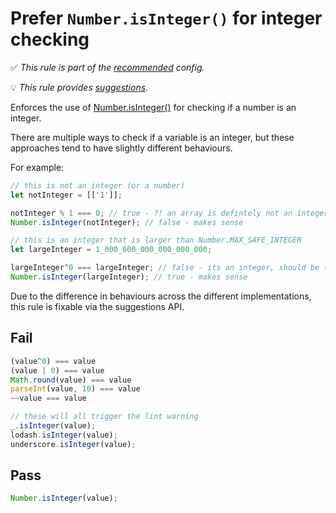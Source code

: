 # Prefer `Number.isInteger()` for integer checking

<!-- Do not manually modify RULE_NOTICE part. Run: `npm run generate-rule-notices` -->
<!-- RULE_NOTICE -->
✅ *This rule is part of the [recommended](https://github.com/sindresorhus/eslint-plugin-unicorn#recommended-config) config.*

💡 *This rule provides [suggestions](https://eslint.org/docs/developer-guide/working-with-rules#providing-suggestions).*
<!-- /RULE_NOTICE -->

Enforces the use of [Number.isInteger()](https://developer.mozilla.org/en-US/docs/Web/JavaScript/Reference/Global_Objects/Number/isInteger) for checking if a number is an integer.

There are multiple ways to check if a variable is an integer, but these approaches tend to have slightly different behaviours.

For example:

```js
// this is not an integer (or a number)
let notInteger = [['1']];

notInteger % 1 === 0; // true - ?! an array is defintely not an integer
Number.isInteger(notInteger); // false - makes sense

// this is an integer that is larger than Number.MAX_SAFE_INTEGER
let largeInteger = 1_000_000_000_000_000_000; 

largeInteger^0 === largeInteger; // false - its an integer, should be true
Number.isInteger(largeInteger); // true - makes sense
```

Due to the difference in behaviours across the different implementations, this rule is fixable via the suggestions API.

## Fail

```js
(value^0) === value
(value | 0) === value
Math.round(value) === value
parseInt(value, 10) === value
~~value === value

// these will all trigger the lint warning
_.isInteger(value);
lodash.isInteger(value);
underscore.isInteger(value);
```

## Pass

```js
Number.isInteger(value);
```
